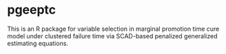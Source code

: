 # pgeeptc
This is an R package for variable selection in marginal promotion time cure model under clustered failure time via SCAD-based penalized generalized estimating equations.
